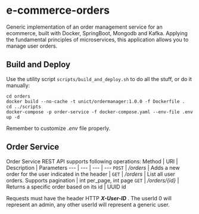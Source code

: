 # e-commerce-orders
Generic implementation of an order management service for an ecommerce, built with Docker, SpringBoot, Mongodb and Kafka.
Applying the fundamental principles of microservices, this application allows you to manage user orders.

## Build and Deploy
Use the utility script `scripts/build_and_deploy.sh` to do all the stuff, or do it manually:
```
cd orders
docker build --no-cache -t unict/ordermanager:1.0.0 -f Dockerfile .
cd ../scripts
docker-compose -p order-service -f docker-compose.yaml --env-file .env up -d
```
Remember to customize _.env_ file properly.

## Order Service
Order Service REST API supports following operations:
Method | URI | Description | Parameters
--- | --- | --- | --- 
`POST` | */orders* | Adds a new order for the user indicated in the header |
`GET` | */orders* | List all user orders. Supports pagination | int per_page, int page
`GET` | */orders/{id}* | Returns a specific order based on its id | UUID id

Requests must have the header  HTTP _**X-User-ID**_ . The userId 0 will represent an admin, any other userId will represent a generic user.
